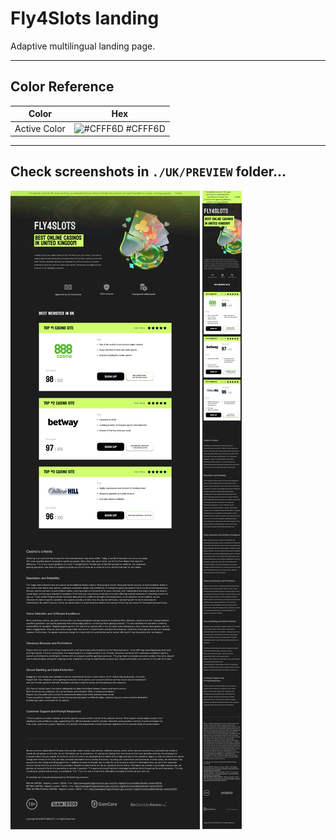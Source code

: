 # Fly4Slots landing

Adaptive multilingual landing page.

---

## Color Reference

| Color            | Hex                                                              |
| ---------------- | ---------------------------------------------------------------- |
| Active Color | ![#CFFF6D](https://via.placeholder.com/10/CFFF6D?text=+) #CFFF6D |

---

## Check screenshots in `./UK/PREVIEW` folder... 

![MainScreenDesktop](./UK/PREVIEW/Desktop.png)
![MainScreenMobile](./UK/PREVIEW/Mobile.png)